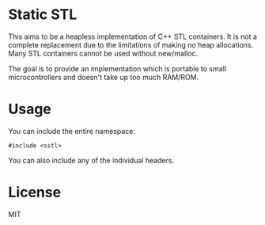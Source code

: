 # Static STL

This aims to be a heapless implementation of C++ STL containers. It is not a
complete replacement due to the limitations of making no heap allocations. Many
STL containers cannot be used without new/malloc.

The goal is to provide an implementation which is portable to small
microcontrollers and doesn't take up too much RAM/ROM.

# Usage

You can include the entire namespace:

    #include <sstl>

You can also include any of the individual headers.

# License

MIT
